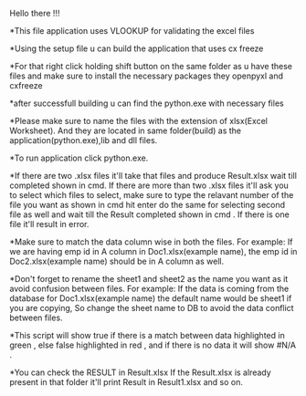 Hello there !!!

*This file application uses VLOOKUP for validating the excel files

*Using the setup file u can build the application that uses cx freeze

*For that right click holding shift button on the same folder as u have these files and make sure to
install the necessary packages they openpyxl and cxfreeze

*after successfull building u can find the python.exe with necessary files 

*Please make sure to name the files with the extension of xlsx(Excel Worksheet).
And they are located in same folder(build) as the application(python.exe),lib and dll files.

*To run application click python.exe.

*If there are two .xlsx files it'll take that files and produce Result.xlsx wait till completed shown in cmd.
If there are more than two .xlsx files it'll ask you to select which files to select, 
make sure to type the relavant number of the file you want as shown in cmd hit enter
do the same for selecting second file as well and wait till the Result completed shown in cmd .
If there is one file it'll result in error.

*Make sure to match the data column wise in both the files.
For example: 
If we are having emp id in A column in Doc1.xlsx(example name), 
the emp id in Doc2.xlsx(example name) should be in A column as well.

*Don't forget to rename the sheet1 and sheet2 as the name you want as it avoid confusion between files.
For example:
If the data is coming from the database for Doc1.xlsx(example name) the default name would be sheet1 if you are copying,
So change the sheet name to DB to avoid the data conflict between files.

*This script will show true if there is a match between data highlighted in green ,
else false highlighted in red ,
and if there is no data it will show #N/A .

*You can check the RESULT in Result.xlsx 
If the Result.xlsx is already present in that folder it'll print Result in Result1.xlsx and so on.
